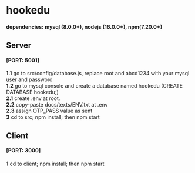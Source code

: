 # hookedu

#### dependencies: mysql (8.0.0+), nodejs (16.0.0+), npm(7.20.0+)

## Server

#### [PORT: 5001]

**1.1** go to src/config/database.js, replace root and abcd1234 with your mysql user and password\
**1.2** go to mysql console and create a database named hookedu (CREATE DATABASE hookedu;) \
**2.1** create .env at root.  
**2.2** copy-paste docs/texts/ENV.txt at .env \
**2.3** assign OTP_PASS value as sent \
**3** cd to src; npm install; then npm start

## Client

#### [PORT: 3000]

**1** cd to client; npm install; then npm start
